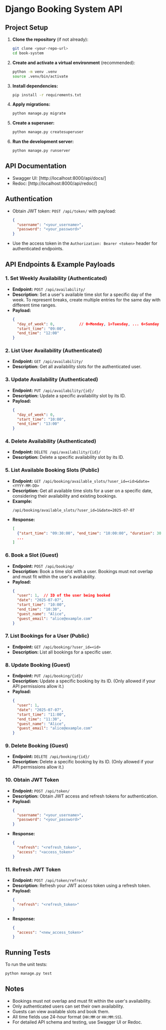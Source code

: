 # Django Booking System API

## Project Setup

1. **Clone the repository** (if not already):
   ```bash
   git clone <your-repo-url>
   cd book-system
   ```
2. **Create and activate a virtual environment** (recommended):
   ```bash
   python -m venv .venv
   source .venv/bin/activate
   ```
3. **Install dependencies:**
   ```bash
   pip install -r requirements.txt
   ```
4. **Apply migrations:**
   ```bash
   python manage.py migrate
   ```
5. **Create a superuser:**
   ```bash
   python manage.py createsuperuser
   ```
6. **Run the development server:**
   ```bash
   python manage.py runserver
   ```

## API Documentation
- Swagger UI: [http://localhost:8000/api/docs/]
- Redoc: [http://localhost:8000/api/redoc/]

## Authentication
- Obtain JWT token: `POST /api/token/` with payload:
  ```json
  {
    "username": "<your_username>",
    "password": "<your_password>"
  }
  ```
- Use the access token in the `Authorization: Bearer <token>` header for authenticated endpoints.

## API Endpoints & Example Payloads

### 1. Set Weekly Availability (Authenticated)
- **Endpoint:** `POST /api/availability/`
- **Description:** Set a user's available time slot for a specific day of the week. To represent breaks, create multiple entries for the same day with different time ranges.
- **Payload:**
  ```json
  {
    "day_of_week": 0,           // 0=Monday, 1=Tuesday, ... 6=Sunday
    "start_time": "09:00",
    "end_time": "12:00"
  }
  ```

### 2. List User Availability (Authenticated)
- **Endpoint:** `GET /api/availability/`
- **Description:** Get all availability slots for the authenticated user.

### 3. Update Availability (Authenticated)
- **Endpoint:** `PUT /api/availability/{id}/`
- **Description:** Update a specific availability slot by its ID.
- **Payload:**
  ```json
  {
    "day_of_week": 0,
    "start_time": "10:00",
    "end_time": "13:00"
  }
  ```

### 4. Delete Availability (Authenticated)
- **Endpoint:** `DELETE /api/availability/{id}/`
- **Description:** Delete a specific availability slot by its ID.

### 5. List Available Booking Slots (Public)
- **Endpoint:** `GET /api/booking/available_slots/?user_id=<id>&date=<YYYY-MM-DD>`
- **Description:** Get all available time slots for a user on a specific date, considering their availability and existing bookings.
- **Example:**
  ```
  /api/booking/available_slots/?user_id=1&date=2025-07-07
  ```
- **Response:**
  ```json
  [
    {"start_time": "09:30:00", "end_time": "10:00:00", "duration": 30},
    ...
  ]
  ```

### 6. Book a Slot (Guest)
- **Endpoint:** `POST /api/booking/`
- **Description:** Book a time slot with a user. Bookings must not overlap and must fit within the user's availability.
- **Payload:**
  ```json
  {
    "user": 1,  // ID of the user being booked
    "date": "2025-07-07",
    "start_time": "10:00",
    "end_time": "10:30",
    "guest_name": "Alice",
    "guest_email": "alice@example.com"
  }
  ```

### 7. List Bookings for a User (Public)
- **Endpoint:** `GET /api/booking/?user_id=<id>`
- **Description:** List all bookings for a specific user.

### 8. Update Booking (Guest)
- **Endpoint:** `PUT /api/booking/{id}/`
- **Description:** Update a specific booking by its ID. (Only allowed if your API permissions allow it.)
- **Payload:**
  ```json
  {
    "user": 1,
    "date": "2025-07-07",
    "start_time": "11:00",
    "end_time": "11:30",
    "guest_name": "Alice",
    "guest_email": "alice@example.com"
  }
  ```

### 9. Delete Booking (Guest)
- **Endpoint:** `DELETE /api/booking/{id}/`
- **Description:** Delete a specific booking by its ID. (Only allowed if your API permissions allow it.)

### 10. Obtain JWT Token
- **Endpoint:** `POST /api/token/`
- **Description:** Obtain JWT access and refresh tokens for authentication.
- **Payload:**
  ```json
  {
    "username": "<your_username>",
    "password": "<your_password>"
  }
  ```
- **Response:**
  ```json
  {
    "refresh": "<refresh_token>",
    "access": "<access_token>"
  }
  ```

### 11. Refresh JWT Token
- **Endpoint:** `POST /api/token/refresh/`
- **Description:** Refresh your JWT access token using a refresh token.
- **Payload:**
  ```json
  {
    "refresh": "<refresh_token>"
  }
  ```
- **Response:**
  ```json
  {
    "access": "<new_access_token>"
  }
  ```

## Running Tests

To run the unit tests:

```bash
python manage.py test
```

## Notes
- Bookings must not overlap and must fit within the user's availability.
- Only authenticated users can set their own availability.
- Guests can view available slots and book them.
- All time fields use 24-hour format (`HH:MM` or `HH:MM:SS`).
- For detailed API schema and testing, use Swagger UI or Redoc.
